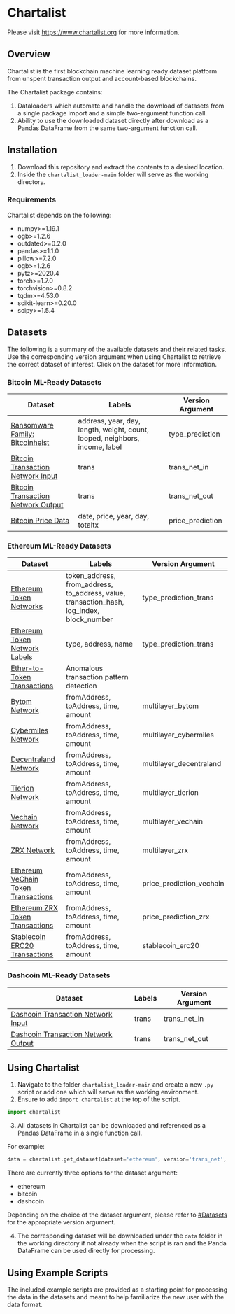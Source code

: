 # Chartalist
Please visit https://www.chartalist.org for more information.

## Overview
Chartalist is the first blockchain machine learning ready dataset platform from unspent transaction output and account-based blockchains.

The Chartalist package contains:
1. Dataloaders which automate and handle the download of datasets from a single package import and a simple two-argument function call.
2. Ability to use the downloaded dataset directly after download as a Pandas DataFrame from the same two-argument function call.

## Installation
1. Download this repository and extract the contents to a desired location.
2. Inside the `chartalist_loader-main` folder will serve as the working directory.

### Requirements
Chartalist depends on the following:

-	numpy>=1.19.1
-	ogb>=1.2.6
-	outdated>=0.2.0
-	pandas>=1.1.0
-	pillow>=7.2.0
-	ogb>=1.2.6
-	pytz>=2020.4
-	torch>=1.7.0
-	torchvision>=0.8.2
-	tqdm>=4.53.0
-	scikit-learn>=0.20.0
-	scipy>=1.5.4


## Datasets

The following is a summary of the available datasets and their related tasks.  Use the corresponding version argument when using Chartalist to retrieve the correct dataset of interest.  Click on the dataset for more information. 

### Bitcoin ML-Ready Datasets
| Dataset                                      | Labels                                                         | Version Argument                                |
| -------------------------------------------- | ------------------------------------------------------------ | ------------------------------------------------|
| [Ransomware Family: Bitcoinheist](https://chartalist.org/btc/TaskTypePrediction.html)              | address, year, day, length, weight, count, looped, neighbors, income, label                      | type_prediction                                 |       
| [Bitcoin Transaction Network Input](https://chartalist.org/BitcoinData.html)            | trans | trans_net_in                   |
| [Bitcoin Transaction Network Output](https://chartalist.org/BitcoinData.html)           | trans | trans_net_out                                   |
| [Bitcoin Price Data](https://chartalist.org/btc/TaskPriceAnalytics.html)                           | date, price, year, day, totaltx                                      | price_prediction                                |

### Ethereum ML-Ready Datasets
| Dataset                                      | Labels                                                         | Version Argument                                |
| -------------------------------------------- | ------------------------------------------------------------ | ------------------------------------------------|
| [Ethereum Token Networks](https://chartalist.org/eth/TaskTypePrediction.html)                      | token_address, from_address, to_address, value, transaction_hash, log_index, block_number      |     type_prediction_trans                                            |     
| [Ethereum Token Network Labels](https://chartalist.org/eth/TaskTypePrediction.html)                      | type, address, name     |     type_prediction_trans  |  
| [Ether-to-Token Transactions](https://chartalist.org/eth/TaskPatternDetection.html)                  | Anomalous transaction pattern detection                      |                                                 |
| [Bytom Network](https://chartalist.org/eth/TaskMultilayer.html)                                | fromAddress, toAddress, time, amount                                          | multilayer_bytom                                |
| [Cybermiles Network](https://chartalist.org/eth/TaskMultilayer.html)                           | fromAddress, toAddress, time, amount                                          | multilayer_cybermiles                           |
| [Decentraland Network](https://chartalist.org/eth/TaskMultilayer.html)                         | fromAddress, toAddress, time, amount                                          | multilayer_decentraland                         |
| [Tierion Network](https://chartalist.org/eth/TaskMultilayer.html)                              | fromAddress, toAddress, time, amount                                          | multilayer_tierion                              |
| [Vechain Network](https://chartalist.org/eth/TaskMultilayer.html)                              | fromAddress, toAddress, time, amount                                          | multilayer_vechain                              |
| [ZRX Network](https://chartalist.org/eth/TaskMultilayer.html)                                  | fromAddress, toAddress, time, amount                                          | multilayer_zrx                                  |
| [Ethereum VeChain Token Transactions](https://chartalist.org/eth/TaskPriceAnalytics.html)                   | fromAddress, toAddress, time, amount                            |                   price_prediction_vechain                              |
| [Ethereum ZRX Token Transactions](https://chartalist.org/eth/TaskPriceAnalytics.html)                   | fromAddress, toAddress, time, amount                              |              price_prediction_zrx                                   |
| [Stablecoin ERC20 Transactions](https://chartalist.org/eth/StablecoinAnalysis.html)                | fromAddress, toAddress, time, amount                                         |   stablecoin_erc20                                              |

### Dashcoin ML-Ready Datasets
| Dataset                                      | Labels                                                         | Version Argument                                |
| -------------------------------------------- | -------------------------------------------------------------- | ------------------------------------------------|     
| [Dashcoin Transaction Network Input](https://chartalist.org/dash/DashData.html)      | trans                     | trans_net_in                                                          |
| [Dashcoin Transaction Network Output](https://chartalist.org/dash/DashData.html)      | trans                     | trans_net_out                                                        |

## Using Chartalist
1. Navigate to the folder `chartalist_loader-main` and create a new `.py` script or add one which will serve as the working environment.
2. Ensure to add `import chartalist` at the top of the script.
```py 
import chartalist 
```
3. All datasets in Chartalist can be downloaded and referenced as a Pandas DataFrame in a single function call.

For example:

```py
data = chartalist.get_dataset(dataset='ethereum', version='trans_net', download=True, data_frame=True)
```
There are currently three options for the dataset argument:
- ethereum
- bitcoin  
- dashcoin

Depending on the choice of the dataset argument, please refer to [#Datasets](#datasets) for the appropriate version argument.

4. The corresponding dataset will be downloaded under the `data` folder in the working directory if not already when the script is ran and the Panda DataFrame can be used directly for processing.

## Using Example Scripts

The included example scripts are provided as a starting point for processing the data in the datasets and meant to help familiarize the new user with the data format.
